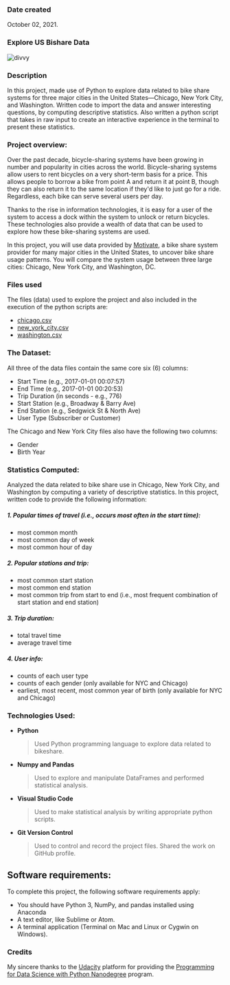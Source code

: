 ### Date created
October 02, 2021.

### Explore US Bishare Data
![divvy](https://user-images.githubusercontent.com/49973760/76811158-8cdbb680-6816-11ea-8835-43f1e635ccda.jpg)

### Description
In this project, made use of Python to explore data related to bike share systems for three major cities in the United States—Chicago, New York City, and Washington. Written code to import the data and answer interesting questions, by computing descriptive statistics. Also written a python script that takes in raw input to create an interactive experience in the terminal to present these statistics.

### Project overview:
Over the past decade, bicycle-sharing systems have been growing in number and popularity in cities across the world. Bicycle-sharing systems allow users to rent bicycles on a very short-term basis for a price. This allows people to borrow a bike from point A and return it at point B, though they can also return it to the same location if they'd like to just go for a ride. Regardless, each bike can serve several users per day.

Thanks to the rise in information technologies, it is easy for a user of the system to access a dock within the system to unlock or return bicycles. These technologies also provide a wealth of data that can be used to explore how these bike-sharing systems are used.

In this project, you will use data provided by [Motivate](https://www.motivateco.com/), a bike share system provider for many major cities in the United States, to uncover bike share usage patterns. You will compare the system usage between three large cities: Chicago, New York City, and Washington, DC.

### Files used
The files (data) used to explore the project and also included in the execution of the python scripts are:
 * [chicago.csv](https://www.divvybikes.com/system-data)
 * [new_york_city.csv](https://www.citibikenyc.com/system-data)
 * [washington.csv](https://www.capitalbikeshare.com/system-data)

### The Dataset:
All three of the data files contain the same core six (6) columns:
* Start Time (e.g., 2017-01-01 00:07:57)
* End Time (e.g., 2017-01-01 00:20:53)
* Trip Duration (in seconds - e.g., 776)
* Start Station (e.g., Broadway & Barry Ave)
* End Station (e.g., Sedgwick St & North Ave)
* User Type (Subscriber or Customer)

The Chicago and New York City files also have the following two columns:
* Gender
* Birth Year

### Statistics Computed:
Analyzed the data related to bike share use in Chicago, New York City, and Washington by computing a variety of descriptive statistics. In this project, written code to provide the following information:

##### 1. Popular times of travel (i.e., occurs most often in the start time):
* most common month
* most common day of week
* most common hour of day

##### 2. Popular stations and trip:
* most common start station
* most common end station
* most common trip from start to end (i.e., most frequent combination of start station and end station)

##### 3. Trip duration:
* total travel time
* average travel time

##### 4. User info:
* counts of each user type
* counts of each gender (only available for NYC and Chicago)
* earliest, most recent, most common year of birth (only available for NYC and Chicago)

### Technologies Used:
+ **Python**
    > Used Python programming language to explore data related to bikeshare.

+ **Numpy and Pandas**
    > Used to explore and manipulate DataFrames and performed statistical analysis.

+ **Visual Studio Code**
    > Used to make statistical analysis by writing appropriate python scripts.

+ **Git Version Control**
    > Used to control and record the project files. Shared the work on GitHub profile.

## Software requirements:
To complete this project, the following software requirements apply:
* You should have Python 3, NumPy, and pandas installed using Anaconda
* A text editor, like Sublime or Atom.
* A terminal application (Terminal on Mac and Linux or Cygwin on Windows).

### Credits
My sincere thanks to the [Udacity](https://www.udacity.com/) platform for providing the [Programming for Data Science with Python Nanodegree](https://www.udacity.com/course/programming-for-data-science-nanodegree--nd104) program.

